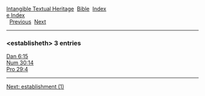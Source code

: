 [Intangible Textual Heritage](../../index)  [Bible](../index) 
[Index](index)   
[e Index](_e_)  
  [Previous](c03860)  [Next](c03862) 

------------------------------------------------------------------------

### &lt;establisheth&gt; 3 entries

[Dan 6:15](../kjv/dan006.htm#015)  
[Num 30:14](../kjv/num030.htm#014)  
[Pro 29:4](../kjv/pro029.htm#004)  

------------------------------------------------------------------------

[Next: establishment (1)](c03862)

